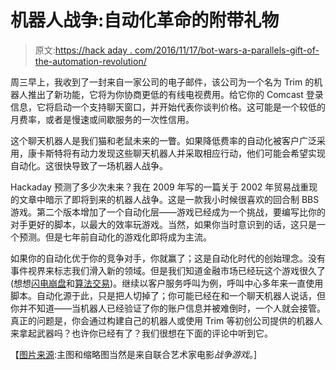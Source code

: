 # 机器人战争:自动化革命的附带礼物

> 原文:[https://hack aday . com/2016/11/17/bot-wars-a-parallels-gift-of-the-automation-revolution/](https://hackaday.com/2016/11/17/bot-wars-a-collateral-gift-of-the-automation-revolution/)

周三早上，我收到了一封来自一家公司的电子邮件，该公司为一个名为 Trim 的机器人推出了新功能，它将为你协商更低的有线电视费用。给它你的 Comcast 登录信息，它将启动一个支持聊天窗口，并开始代表你谈判价格。这可能是一个较低的月费率，或者是慢速或间歇服务的一次性信用。

这个聊天机器人是我们猫和老鼠未来的一瞥。如果降低费率的自动化被客户广泛采用，康卡斯特将有动力发现这些聊天机器人并采取相应行动，他们可能会希望实现自动化。这很快导致了一场机器人战争。

Hackaday 预测了多少次未来？我在 2009 年写的一篇关于 2002 年贸易战重现的文章中暗示了即将到来的机器人战争。这是一款我小时候很喜欢的回合制 BBS 游戏。第二个版本增加了一个自动化层——游戏已经成为一个挑战，要编写比你的对手更好的脚本，以最大的效率玩游戏。当然，如果你当时意识到的话，这只是一个预测。但是七年前自动化的游戏化即将成为主流。

如果你的自动化优于你的竞争对手，你就赢了；这是自动化时代的创始理念。没有事件视界来标志我们滑入新的领域。但是我们知道金融市场已经玩这个游戏很久了(想想[闪电崩盘](https://en.wikipedia.org/wiki/2010_Flash_Crash#Early_theories)和[算法交易](https://en.wikipedia.org/wiki/Algorithmic_trading))。继续以客户服务呼叫为例，呼叫中心多年来一直使用脚本。自动化源于此，只是把人切掉了；你可能已经在和一个聊天机器人说话，但你并不知道——当机器人已经验证了你的账户信息并被难倒时，一个人就会接管。真正的问题是，你会通过构建自己的机器人或使用 Trim 等初创公司提供的机器人来拿起武器吗？也许你已经有了？我们很想在下面的评论中听到它。

【[图片来源](https://www.youtube.com/watch?v=-1F7vaNP9w0):主图和缩略图当然是来自联合艺术家电影*战争游戏*。]